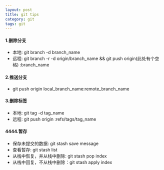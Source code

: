 ```yaml
---
layout: post
title: git tips
category: git
tags: git
---
```

#### 1.删除分支
* 本地: git branch -d branch_name
* 远程: git branch -r -d origin/branch_name && git push origin(此处有个空格) :branch_name
#### 2.推送分支
* git push origin local_branch_name:remote_branch_name

#### 3.删除标签
* 本地: git tag -d tag_name
* 远程: git push origin :refs/tags/tag_name

#### 4444.暂存
* 保存未提交的数据: git stash save message
* 查看暂存: git stash list
* 从栈中恢复，并从栈中删除: git stash pop index
* 从栈中回复，不从栈中删除：git stash apply index